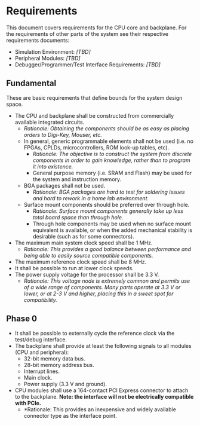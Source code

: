 # Requirements

This document covers requirements for the CPU core and backplane.  For the requirements of other parts of the system see
their respective requirements documents:

 * Simulation Environment: *[TBD]*
 * Peripheral Modules: *[TBD]*
 * Debugger/Programmer/Test Interface Requirements: *[TBD]*

## Fundamental

These are basic requirements that define bounds for the system design space.

 * The CPU and backplane shall be constructed from commercially available integrated circuits.
    * *Rationale: Obtaining the components should be as easy as placing orders to Digi-Key, Mouser, etc.*
    * In general, generic programmable elements shall not be used (i.e. no FPGAs, CPLDs, microcontrollers, ROM look-up
      tables, etc).
      * *Rationale: The objective is to construct the system from discrete components in order to gain knowledge, rather
        than to program it into existence.*
      * General purpose memory (i.e. SRAM and Flash) may be used for the system and instruction memory.
    * BGA packages shall not be used.
      * *Rationale: BGA packages are hard to test for soldering issues and hard to rework in a home lab environment.*
    * Surface mount components should be preferred over through hole.
      * *Rationale: Surface mount components generally take up less total board space than through hole.*
      * Through hole components may be used when no surface mount equivalent is available, or when the added mechanical
        stability is desirable (such as for some connectors).
 * The maximum main system clock speed shall be 1 MHz.
    * *Rationale: This provides a good balance between performance and being able to easily source compatible
      components.*
 * The maximum reference clock speed shall be 8 MHz.
 * It shall be possible to run at lower clock speeds.
 * The power supply voltage for the processor shall be 3.3 V.
    * *Rationale: This voltage node is extremely common and permits use of a wide range of components.  Many parts
      operate at 3.3 V or lower, or at 2-3 V and higher, placing this in a sweet spot for compatibility.*

## Phase 0

 * It shall be possible to externally cycle the reference clock via the test/debug interface.
 * The backplane shall provide at least the following signals to all modules (CPU and peripheral):
    * 32-bit memory data bus.
    * 28-bit memory address bus.
    * Interrupt lines.
    * Main clock.
    * Power supply (3.3 V and ground).
 * CPU modules shall use a 164-contact PCI Express connector to attach to the backplane. **Note: the interface will not
   be electrically compatible with PCIe.**
   * *Rationale: This provides an inexpensive and widely available connector type as the interface point.
